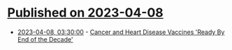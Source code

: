 # [Published on 2023-04-08](index.md)

* [2023-04-08, 03:30:00](https://science.slashdot.org/story/23/04/07/2125241/cancer-and-heart-disease-vaccines-ready-by-end-of-the-decade?utm_source=rss1.0mainlinkanon&utm_medium=feed) - [Cancer and Heart Disease Vaccines 'Ready By End of the Decade'](https://science.slashdot.org/story/23/04/07/2125241/cancer-and-heart-disease-vaccines-ready-by-end-of-the-decade?utm_source=rss1.0mainlinkanon&utm_medium=feed)
